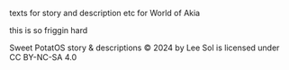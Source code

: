 texts for story and description etc for World of Akia

this is so friggin hard

Sweet PotatOS story & descriptions © 2024 by Lee Sol is licensed under CC BY-NC-SA 4.0 
